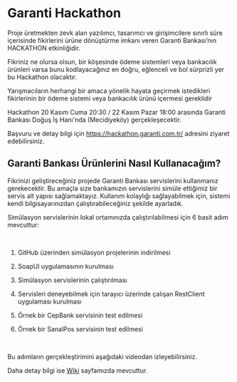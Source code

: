 Garanti Hackathon
=================

Proje üretmekten zevk alan yazılımcı, tasarımcı ve girişimcilere sınırlı süre
içerisinde fikirlerini ürüne dönüştürme imkanı veren Garanti Bankası’nın
HACKATHON etkinliğidir.

Fikriniz ne olursa olsun, bir köşesinde ödeme sistemleri veya bankacılık
ürünleri varsa bunu kodlayacağınız en doğru, eğlenceli ve bol sürprizli yer bu Hackathon olacaktır.

Yarışmacıların herhangi bir amaca yönelik hayata geçirmek istedikleri
fikirlerinin bir ödeme sistemi veya bankacılık ürünü içermesi gereklidir

Hackathon 20 Kasım Cuma 20:30 / 22 Kasım Pazar 18:00 arasında Garanti Bankası
Doğuş İş Hanı'nda (Mecidiyeköy) gerçekleşecektir.

Başvuru ve detay bilgi için <https://hackathon.garanti.com.tr/> adresini ziyaret
edebilirsiniz.

Garanti Bankası Ürünlerini Nasıl Kullanacağım?
----------------------------------------------

Fikrinizi geliştireceğiniz projede Garanti Bankası servislerini kullanmanız
gerekecektir. Bu amaçla size bankamızın servislerini simüle ettiğimiz bir servis
alt yapısı sağlamaktayız. Kullanım kolaylığı sağlayabilmek için, sistemi kendi
bilgisayarınızdan çalıştırabileceğiniz şekilde ayarladık.

Simülasyon servislerinin lokal ortamınızda çalıştırılabilmesi için 6 basit adım
mevcuttur:

 

1.  GitHub üzerinden simülasyon projelerinin indirilmesi

2.  SoapUI uygulamasının kurulması

3.  Simülasyon servislerinin çalıştırılması

4.  Servisleri deneyebilmek için tarayıcı üzerinde çalışan RestClient uygulaması
    kurulması

5.  Örnek bir CepBank servisinin test edilmesi

6.  Örnek bir SanalPos servisinin test edilmesi

 

Bu adımların gerçekleştirimini aşağıdaki videodan izleyebilirsiniz.

Daha detay bilgi ise [Wiki](<https://github.com/TGarantiBank/Hackathon/wiki>) sayfamızda mevcuttur.

 



 

 

 

